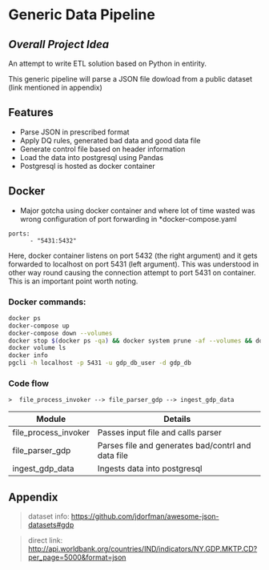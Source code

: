 # Generic Data Pipeline

## _Overall Project Idea_
An attempt to write ETL solution based on Python in entirity.

This generic pipeline will parse a JSON file dowload from a public dataset (link mentioned in appendix)

## Features
- Parse JSON in prescribed format
- Apply DQ rules, generated bad data and good data file
- Generate control file based on header information
- Load the data into postgresql using Pandas
- Postgresql is hosted as docker container

## Docker 
- Major gotcha using docker container and where lot of time wasted was
wrong configuration of port forwarding in *docker-compose.yaml
```
ports:
      - "5431:5432"
```
Here, docker container listens on port 5432 (the right argument) and it gets forwarded to localhost on port 5431 (left argument). This was understood in other way round causing the connection attempt to port 5431 on container. This is an important point worth noting.

### Docker commands:
```sh
docker ps
docker-compose up
docker-compose down --volumes
docker stop $(docker ps -qa) && docker system prune -af --volumes && docker compose up
docker volume ls
docker info
pgcli -h localhost -p 5431 -u gdp_db_user -d gdp_db
```
### Code flow        

    >  file_process_invoker --> file_parser_gdp --> ingest_gdp_data


| Module | Details |
| ------ | ------ |
| file_process_invoker | Passes input file and calls parser |  
| file_parser_gdp | Parses file and generates bad/contrl and data file |
| ingest_gdp_data | Ingests data into postgresql |


## Appendix     

> dataset info: https://github.com/jdorfman/awesome-json-datasets#gdp

> direct link: http://api.worldbank.org/countries/IND/indicators/NY.GDP.MKTP.CD?per_page=5000&format=json